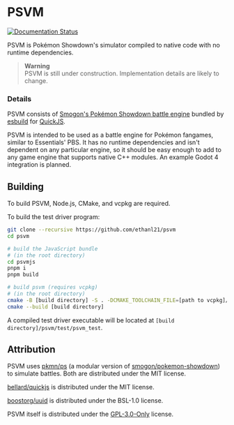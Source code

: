 # PSVM
[![Documentation Status](https://readthedocs.org/projects/psvm/badge/?version=latest)](https://psvm.readthedocs.io/en/latest/?badge=latest)

PSVM is Pokémon Showdown's simulator compiled to native code with no runtime dependencies.

> **Warning**  
> PSVM is still under construction. Implementation details are likely to change.


### Details

PSVM consists of [Smogon's Pokémon Showdown battle engine](https://github.com/smogon/pokemon-showdown) bundled
by [esbuild](https://esbuild.github.io) for [QuickJS](https://github.com/bellard/quickjs).

PSVM is intended to be used as a battle engine for Pokémon fangames, similar to Essentials' PBS. It has no runtime
dependencies and isn't dependent on any particular engine, so it should be easy enough to add to any game engine that
supports native C++ modules. An example Godot 4 integration is planned.

## Building

To build PSVM, Node.js, CMake, and vcpkg are required.

To build the test driver program:

```bash
git clone --recursive https://github.com/ethanl21/psvm
cd psvm

# build the JavaScript bundle
# (in the root directory)
cd psvmjs
pnpm i
pnpm build

# build psvm (requires vcpkg)
# (in the root directory)
cmake -B [build directory] -S . -DCMAKE_TOOLCHAIN_FILE=[path to vcpkg]/scripts/buildsystems/vcpkg.cmake
cmake --build [build directory]
```

A compiled test driver executable will be located at ``[build directory]/psvm/test/psvm_test``.

## Attribution

PSVM uses [pkmn/ps](https://github.com/pkmn/ps) (a modular version
of [smogon/pokemon-showdown](https://github.com/smogon/pokemon-showdown)) to simulate battles. Both are distributed
under the MIT license.

[bellard/quickjs](https://github.com/bellard/quickjs) is distributed under the MIT license.

[boostorg/uuid](https://github.com/boostorg/uuid) is distributed under the BSL-1.0 license.

PSVM itself is distributed under the [GPL-3.0-Only](https://choosealicense.com/licenses/gpl-3.0/) license.
